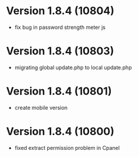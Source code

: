 # Version 1.8.4 (10804)
- fix bug in password strength meter js

# Version 1.8.4 (10803)
- migrating global update.php to local update.php

# Version 1.8.4 (10801)
- create mobile version

# Version 1.8.4 (10800)
- fixed extract permission problem in Cpanel